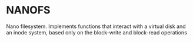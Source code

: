 # NANOFS
Nano filesystem. Implements functions that interact with a virtual disk and an inode system, based only on the block-write and block-read operations
